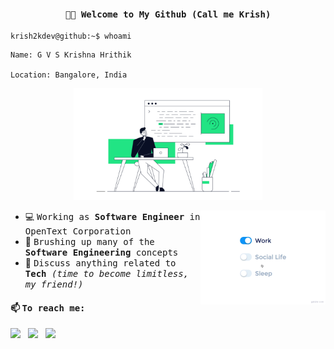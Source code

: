 <h4 align="center"><samp> 👋🏾 Welcome to My Github (Call me Krish) </samp></h4>

```
krish2kdev@github:~$ whoami
```

```
Name: G V S Krishna Hrithik

Location: Bangalore, India
```

<p align="center">
    <img src="assets/techguytinkeringonterminal.png" alt="center Image" width="60%">
</p>
<img src="assets/life_balance.gif" alt="side Image" align="right" width="200" height="auto" />
  
  - 💻 <samp> Working as <b>Software Engineer</b> in OpenText Corporation </samp>
  - 🌱 <samp> Brushing up many of the <b>Software Engineering</b> concepts </samp>
  - 💬 <samp> Discuss anything related to <b>Tech</b> <i>(time to become limitless, my friend!)</i> </samp>

#### 📫 <samp> To reach me: </samp>
[<img src="https://img.icons8.com/?size=100&id=YfCbGWCWcuar&format=png&color=000000" width="3.5%"/>](https://twitter.com/krish2kdev)  &nbsp; [<img src="https://img.icons8.com/color/48/000000/linkedin.png" width="3.5%"/>](https://www.linkedin.com/in/krish2kdev/)  &nbsp; <a href="mailto:gvskhrithi2k@aol.com"> <img src="https://img.icons8.com/?size=100&id=85467&format=png&color=000000" width="3.25%"/>



<!--
**krish2kdev/krish2kdev** is a ✨ _special_ ✨ repository because its `README.md` (this file) appears on your GitHub profile.

Here are some ideas to get you started:

- 🔭 I’m currently working on ...
- 🌱 I’m currently learning ...
- 👯 I’m looking to collaborate on ...
- 🤔 I’m looking for help with ...
- 💬 Ask me about ...
- 📫 How to reach me: ...
- 😄 Pronouns: ...
- ⚡ Fun fact: ...
-->
